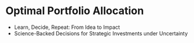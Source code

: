 # Optimal Portfolio Allocation

* Learn, Decide, Repeat: From Idea to Impact
* Science-Backed Decisions for Strategic Investments under Uncertainty